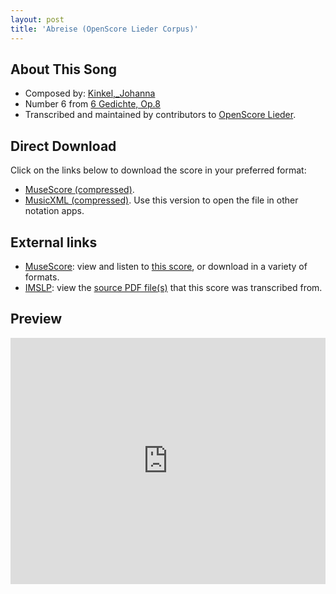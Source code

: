 ```yaml
---
layout: post
title: 'Abreise (OpenScore Lieder Corpus)'
---
```


## About This Song

- Composed by: [Kinkel,_Johanna](https://fourscoreandmore.org/openscore/lieder/Kinkel,_Johanna)
- Number 6 from [6 Gedichte, Op.8](https://fourscoreandmore.org/openscore/lieder/Kinkel,_Johanna/6_Gedichte,_Op.8)
- Transcribed and maintained by contributors to [OpenScore Lieder].

[OpenScore Lieder]: https://musescore.com/openscore-lieder-corpus

## Direct Download

Click on the links below to download the score in your preferred format:
- [MuseScore (compressed)](https://github.com/openscore/lieder/blob/main/scores/Kinkel,_Johanna/6_Gedichte,_Op.8/6_Abreise/lc6141796.mscz?raw=true).
- [MusicXML (compressed)](https://github.com/openscore/lieder/blob/main/scores/Kinkel,_Johanna/6_Gedichte,_Op.8/6_Abreise/lc6141796.mxl?raw=true). Use this version to open the file in other notation apps.

## External links

- [MuseScore]: view and listen to [this score][MuseScore], or download in a variety of formats.
- [IMSLP]: view the [source PDF file(s)][IMSLP] that this score was transcribed from.

[MuseScore]: https://musescore.com/score/6141796
[IMSLP]: https://imslp.org/wiki/Special:ReverseLookup/618111

## Preview

<iframe width="100%" height="394" src="https://musescore.com/openscore-lieder-corpus/scores/6141796/embed" frameborder="0" allowfullscreen allow="autoplay; fullscreen"></iframe>

